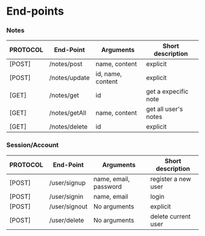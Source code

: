 # End-points

### Notes

| PROTOCOL | End-Point | Arguments | Short description |
| -------- | --------- | --------- | ----------------- |
| [POST] | /notes/post | name, content |  explicit |
| [POST] | /notes/update | id, name, content | explicit |
| [GET] | /notes/get | id | get a expecific note  |
| [GET] | /notes/getAll | name, content | get all user's notes  |
| [GET] | /notes/delete | id | explicit |

### Session/Account

| PROTOCOL | End-Point | Arguments | Short description |
| -------- | --------- | --------- | ----------------- |
| [POST] | /user/signup | name, email, password | register a new user |
| [POST] | /user/signin | name, email | login |
| [POST] | /user/signout | No arguments | explicit  |
| [POST] | /user/delete | No arguments | delete current user |


